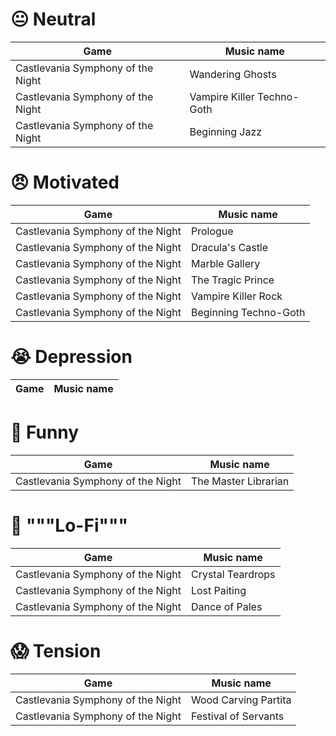 # 😐 Neutral

Game                              | Music name
---                               | ---
Castlevania Symphony of the Night | Wandering Ghosts
Castlevania Symphony of the Night | Vampire Killer Techno-Goth
Castlevania Symphony of the Night | Beginning Jazz


# 😠 Motivated

Game                              | Music name
---                               | ---
Castlevania Symphony of the Night | Prologue
Castlevania Symphony of the Night | Dracula's Castle
Castlevania Symphony of the Night | Marble Gallery
Castlevania Symphony of the Night | The Tragic Prince
Castlevania Symphony of the Night | Vampire Killer Rock
Castlevania Symphony of the Night | Beginning Techno-Goth

# 😭 Depression

Game  | Music name
---   | ---

# 🤣 Funny

Game                              | Music name
---                               | ---
Castlevania Symphony of the Night | The Master Librarian

# 📼 """Lo-Fi"""

Game                              | Music name
---                               | ---
Castlevania Symphony of the Night | Crystal Teardrops
Castlevania Symphony of the Night | Lost Paiting
Castlevania Symphony of the Night | Dance of Pales

# 😱 Tension

Game                              | Music name
---                               | ---
Castlevania Symphony of the Night | Wood Carving Partita
Castlevania Symphony of the Night | Festival of Servants
